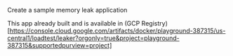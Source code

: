 Create a sample memory leak application

This app already built and is available in (GCP Registry)[https://console.cloud.google.com/artifacts/docker/playground-387315/us-central1/loadtest/leaker?orgonly=true&project=playground-387315&supportedpurview=project]
